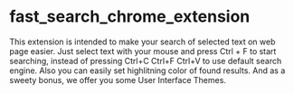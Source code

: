 fast_search_chrome_extension
============================

This extension is intended to make your search of selected text on web page easier. Just select text with your mouse and press Ctrl + F to start searching, instead of pressing Ctrl+C Ctrl+F Ctrl+V to use default search engine. Also you can easily set highlitning color of found results. And as a sweety bonus, we offer you some User Interface Themes.
